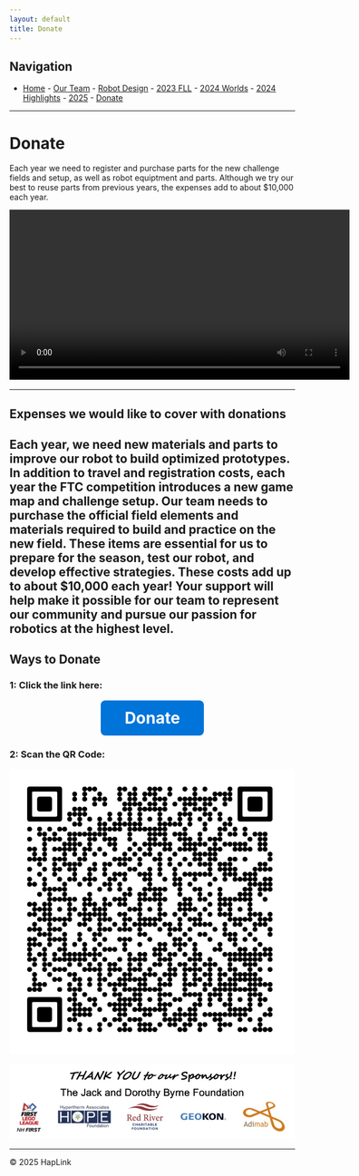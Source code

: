 ```yaml
---
layout: default
title: Donate
---
```

## Navigation
- [Home](/) - [Our Team](/our-team/) - [Robot Design](/happy-haptic-doctors-robot-design/) - [2023 FLL](/2023-fll/) - [2024 Worlds](/2024-worlds/) - [2024 Highlights](/2024/) - [2025](/2025/) - [Donate](/donate/)

---

# Donate

Each year we need to register and purchase parts for the new challenge fields and setup, as well as robot equiptment and parts. Although we try our best to reuse parts from previous years, the expenses add to about $10,000 each year.

<video controls width="600">
  <source src="../wp-content/uploads/2024/01/202401271454.mp4" type="video/mp4">
  Your browser does not support the video tag.
</video>

---

## Expenses we would like to cover with donations

Each year, we need new materials and parts to improve our robot to build optimized prototypes. In addition to travel and registration costs, each year the FTC competition introduces a new game map and challenge setup. Our team needs to purchase the official field elements and materials required to build and practice on the new field. These items are essential for us to prepare for the season, test our robot, and develop effective strategies. These costs add up to about $10,000 each year! Your support will help make it possible for our team to represent our community and pursue our passion for robotics at the highest level.
---

## Ways to Donate

### 1: Click the link here:

<p style="text-align: center;">
  <a href="https://hcb.hackclub.com/donations/start/fll-challenge-team-61434" style="font-size:2em; font-weight:bold; color:#fff; background:#0074D9; padding: 0.5em 1.5em; border-radius: 8px; text-decoration: none; display: inline-block;">
    Donate
  </a>
</p>

### 2: Scan the QR Code:

![QR Code](../wp-content/uploads/2024/03/qr_code_5.jpg)

![Sponsors](../wp-content/uploads/2024/04/Sponsors.jpg)

---

© 2025 HapLink